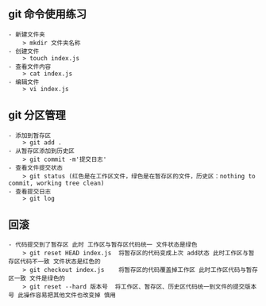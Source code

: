 ## git 命令使用练习

    - 新建文件夹
        > mkdir 文件夹名称
    - 创建文件
        > touch index.js
    - 查看文件内容
        > cat index.js
    - 编辑文件
        > vi index.js

## git 分区管理
    - 添加到暂存区
        > git add .
    - 从暂存区添加到历史区
        > git commit -m'提交日志'
    - 查看文件提交状态
        > git status (红色是在工作区文件，绿色是在暂存区的文件，历史区：nothing to commit, working tree clean)
    - 查看提交日志
        > git log

## 回滚
    - 代码提交到了暂存区 此时 工作区与暂存区代码统一 文件状态是绿色
        > git reset HEAD index.js  将暂存区的代码变成上次 add状态 此时工作区与暂存区代码不一致 文件状态是红色的
        > git checkout index.js    将暂存区的代码覆盖掉工作区 此时工作区代码与暂存区一致 文件是绿色的
        > git reset --hard 版本号  将工作区、暂存区、历史区代码统一到文件的提交版本号 此操作容易把其他文件也改变掉 慎用


